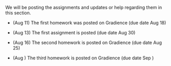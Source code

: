 We will be posting the assignments and updates or help regarding them in this section.

 *  (Aug 11) The first homework was posted on Gradience (due date Aug 18)
 
 *  (Aug 13) The first assignment is posted  (due date Aug 30)

 *  (Aug 16) The second homework is posted on Gradience (due date Aug 25)
 
 *  (Aug  ) The third homework is posted on Gradience (due date Sep )
 

